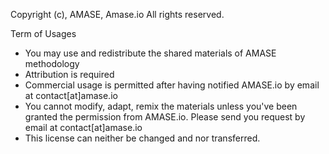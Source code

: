 Copyright (c), AMASE, Amase.io All rights reserved.

Term of Usages
- You may use and redistribute the shared materials of AMASE methodology
- Attribution is required
- Commercial usage is permitted after having notified AMASE.io by email at contact[at]amase.io
- You cannot modify, adapt, remix the materials unless you've been granted the permission from AMASE.io. Please send you request by email at contact[at]amase.io
- This license can neither be changed and nor transferred. 
